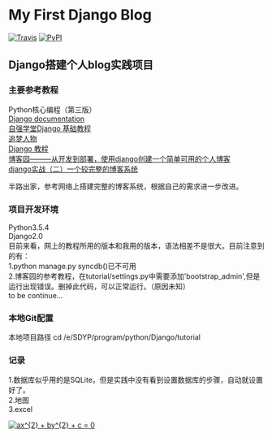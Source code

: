 # My First Django Blog
[![Travis](https://img.shields.io/badge/Python-3.5.4-blue.svg?style=plastic)]()
[![PyPI](https://img.shields.io/badge/Django-2.0-green.svg?style=plastic)]()

## Django搭建个人blog实践项目

### 主要参考教程
Python核心编程（第三版）    
[Django documentation](https://docs.djangoproject.com/en/2.0/)     
[自强学堂Django 基础教程](https://code.ziqiangxuetang.com/django/django-tutorial.html)    
[追梦人物](https://www.zmrenwu.com/)    
[Django 教程](http://www.runoob.com/django/django-tutorial.html)     
[博客园———从开发到部署，使用django创建一个简单可用的个人博客](https://www.cnblogs.com/Liqiongyu/p/5909706.html)    
[django实战（二）一个较完整的博客系统](http://blog.csdn.net/a18852867035/article/details/66475879?locationNum=10&fps=1)

半路出家，参考网络上搭建完整的博客系统，根据自己的需求进一步改进。

### 项目开发环境
Python3.5.4    
Django2.0    
目前来看，网上的教程所用的版本和我用的版本，语法相差不是很大。目前注意到的有：        
1.python manage.py syncdb()已不可用         
2.博客园的参考教程，在tutorial/settings.py中需要添加'bootstrap_admin',但是运行出现错误。删掉此代码，可以正常运行。（原因未知）         
to be continue...

### 本地Git配置
本地项目路径
cd /e/SDYP/program/python/Django/tutorial

### 记录
1.数据库似乎用的是SQLite，但是实践中没有看到设置数据库的步骤，自动就设置好了。    
2.地图    
3.excel

<a href="https://www.codecogs.com/eqnedit.php?latex=ax^{2}&space;&plus;&space;by^{2}&space;&plus;&space;c&space;=&space;0" target="_blank"><img src="https://latex.codecogs.com/gif.latex?ax^{2}&space;&plus;&space;by^{2}&space;&plus;&space;c&space;=&space;0" title="ax^{2} + by^{2} + c = 0" /></a>
